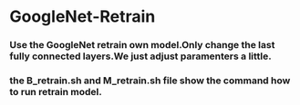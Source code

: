 # GoogleNet-Retrain
### Use the GoogleNet retrain own model.Only change the last fully connected layers.We just adjust paramenters a little.
### the B_retrain.sh and M_retrain.sh file show the command how to run retrain model.
